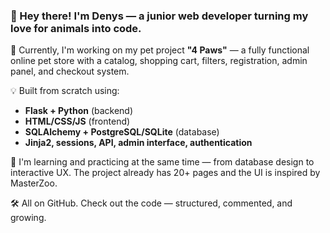 ### 🐾 Hey there! I'm Denys — a junior web developer turning my love for animals into code.

🔧 Currently, I'm working on my pet project **"4 Paws"** — a fully functional online pet store with a catalog, shopping cart, filters, registration, admin panel, and checkout system.

💡 Built from scratch using:
- **Flask + Python** (backend)
- **HTML/CSS/JS** (frontend)
- **SQLAlchemy + PostgreSQL/SQLite** (database)
- **Jinja2, sessions, API, admin interface, authentication**

🎯 I'm learning and practicing at the same time — from database design to interactive UX. The project already has 20+ pages and the UI is inspired by MasterZoo.

🛠️ All on GitHub. Check out the code — structured, commented, and growing.
